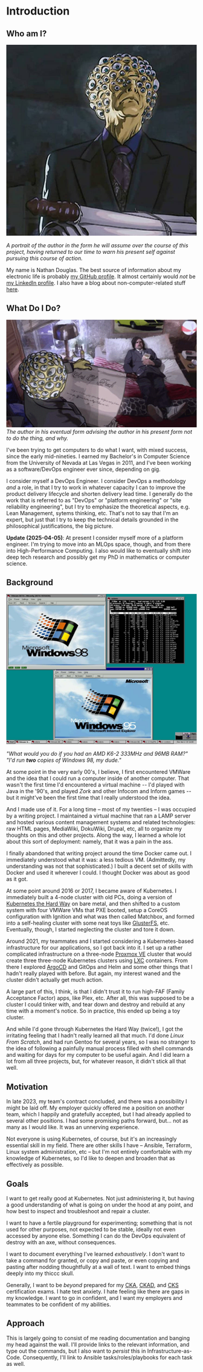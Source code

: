 # Introduction

## Who am I?

![Who I am](./images/001_who_am_i.jpeg)

_A portrait of the author in the form he will assume over the course of this project, having returned to our time to warn his present self against pursuing this course of action._

My name is Nathan Douglas. The best source of information about my electronic life is probably [my GitHub profile](https://github.com/ndouglas). It almost certainly would _not_ be [my LinkedIn profile](https://linkedin.com/in/nug-doug/). I also have a blog about non-computer-related stuff [here](https://darkdell.net/).

## What Do I Do?

![What I'll Be Doing](./images/001_what_ill_be_doing.png)
_The author in his eventual form advising the author in his present form not to do the thing, and why._

I've been trying to get computers to do what I want, with mixed success, since the early mid-nineties. I earned my Bachelor's in Computer Science from the University of Nevada at Las Vegas in 2011, and I've been working as a software/DevOps engineer ever since, depending on gig.

I consider myself a DevOps Engineer. I consider DevOps a methodology _and_ a role, in that I try to work in whatever capacity I can to improve the product delivery lifecycle and shorten delivery lead time. I generally do the work that is referred to as "DevOps" or "platform engineering" or "site reliability engineering", but I try to emphasize the theoretical aspects, e.g. Lean Management, sytems thinking, etc. That's not to say that I'm an expert, but just that I try to keep the technical details grounded in the philosophical justifications, the big picture.

**Update (2025-04-05)**: At present I consider myself more of a platform engineer. I'm trying to move into an MLOps space, though, and from there into High-Performance Computing. I also would like to eventually shift into deep tech research and possibly get my PhD in mathematics or computer science.

## Background

![VMWare Workstation](./images/001_vmware.jpg)

_"What would you do if you had an AMD K6-2 333MHz and 96MB RAM?"_
_"I'd run **two** copies of Windows 98, my dude."_

At some point in the very early 00's, I believe, I first encountered VMWare and the idea that I could run a computer inside of another computer. That wasn't the first time I'd encountered a virtual machine -- I'd played with Java in the '90's, and played _Zork_ and other Infocom and Inform games -- but it might've been the first time that I really understood the idea.

And I made use of it. For a long time – most of my twenties – I was occupied by a writing project. I maintained a virtual machine that ran a LAMP server and hosted various content management systems and related technologies: raw HTML pages, MediaWiki, DokuWiki, Drupal, etc, all to organize my thoughts on this and other projects. Along the way, I learned a whole lot about this sort of deployment: namely, that it was a pain in the ass.

I finally abandoned that writing project around the time Docker came out. I immediately understood what it was: a less tedious VM. (Admittedly, my understanding was not that sophisticated.) I built a decent set of skills with Docker and used it wherever I could. I thought Docker was about as good as it got.

At some point around 2016 or 2017, I became aware of Kubernetes. I immediately built a 4-node cluster with old PCs, doing a version of [Kubernetes the Hard Way](https://github.com/kelseyhightower/kubernetes-the-hard-way) on bare metal, and then shifted to a custom system with four VMWare VMs that PXE booted, setup a CoreOS configuration with Ignition and what was then called Matchbox, and formed into a self-healing cluster with some neat toys like [GlusterFS](https://www.gluster.org), etc. Eventually, though, I started neglecting the cluster and tore it down.

Around 2021, my teammates and I started considering a Kubernetes-based infrastructure for our applications, so I got back into it. I set up a rather complicated infrastructure on a three-node [Proxmox VE](https://www.proxmox.com/en/proxmox-virtual-environment/overview) cluster that would create three three-node Kubernetes clusters using [LXC](https://linuxcontainers.org) containers. From there I explored [ArgoCD](https://argoproj.github.io/cd/) and GitOps and Helm and some other things that I hadn't really played with before. But again, my interest waned and the cluster didn't actually get much action.

A large part of this, I think, is that I didn't trust it to run high-FAF (Family Acceptance Factor) apps, like Plex, etc. After all, this was supposed to be a cluster I could tinker with, and tear down and destroy and rebuild at any time with a moment's notice. So in practice, this ended up being a toy cluster.

And while I'd gone through Kubernetes the Hard Way (twice!), I got the irritating feeling that I hadn't really learned all that much. I'd done _Linux From Scratch_, and had run Gentoo for several years, so I was no stranger to the idea of following a painfully manual process filled with shell commands and waiting for days for my computer to be useful again. And I did learn a lot from all three projects, but, for whatever reason, it didn't stick all that well.

## Motivation

In late 2023, my team's contract concluded, and there was a possibility I might be laid off. My employer quickly offered me a position on another team, which I happily and gratefully accepted, but I had already applied to several other positions. I had some promising paths forward, but... not as many as I would like. It was an unnerving experience.

Not everyone is using Kubernetes, of course, but it's an increasingly essential skill in my field. There are other skills I have – Ansible, Terraform, Linux system administration, etc – but I'm not entirely comfortable with my knowledge of Kubernetes, so I'd like to deepen and broaden that as effectively as possible.

## Goals

I want to get really good at Kubernetes. Not just administering it, but having a good understanding of what is going on under the hood at any point, and how best to inspect and troubleshoot and repair a cluster.

I want to have a fertile playground for experimenting; something that is not used for other purposes, not expected to be stable, ideally not even accessed by anyone else. Something I can do the DevOps equivalent of destroy with an axe, without consequences.

I want to document everything I've learned _exhaustively_. I don't want to take a command for granted, or copy and paste, or even copying and pasting after nodding thoughtfully at a wall of text. I want to embed things deeply into my thiccc skull.

Generally, I want to be _beyond_ prepared for my [CKA](https://www.cncf.io/training/certification/cka/), [CKAD](https://www.cncf.io/training/certification/ckad/), and [CKS](https://www.cncf.io/training/certification/cks/) certification exams. I hate test anxiety. I hate feeling like there are gaps in my knowledge. I want to go in confident, and I want my employers and teammates to be confident of my abilities.

## Approach

This is largely going to consist of me reading documentation and banging my head against the wall. I'll provide links to the relevant information, and type out the commands, but I also want to _persist_ this in Infrastructure-as-Code. Consequently, I'll link to Ansible tasks/roles/playbooks for each task as well.
